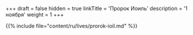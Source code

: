 +++
draft = false
hidden = true
linkTitle = 'Пророк Иоиль'
description = '1 ноября'
weight = 1
+++

{{% include file="content/ru/lives/prorok-ioil.md" %}}

